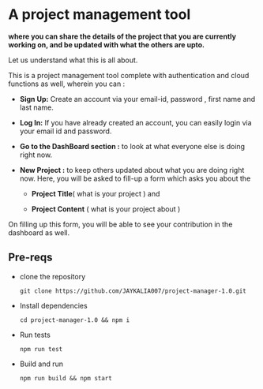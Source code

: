 # A project management tool

**where you can share the details of the project that you are currently working on, and be updated with what the others are upto.**

Let us understand what this is all about.

This is a project management tool complete with authentication and cloud functions as well, wherein you can :

- **Sign Up:**
  Create an account via your email-id, password , first name and last name.

- **Log In:**
  If you have already created an account, you can easily login via your email id and password.

- **Go to the DashBoard section :**
  to look at what everyone else is doing right now.

- **New Project :**
  to keep others updated about what you are doing right now.
  Here, you will be asked to fill-up a form which asks you about the

  - **Project Title**( what is your project )
    and

  - **Project Content** ( what is your project about )

On filling up this form, you will be able to see your contribution in the dashboard as well.

## Pre-reqs

- clone the repository

  `git clone https://github.com/JAYKALIA007/project-manager-1.0.git`

- Install dependencies

  `cd project-manager-1.0 && npm i`

- Run tests

  `npm run test`

- Build and run

  `npm run build && npm start`
